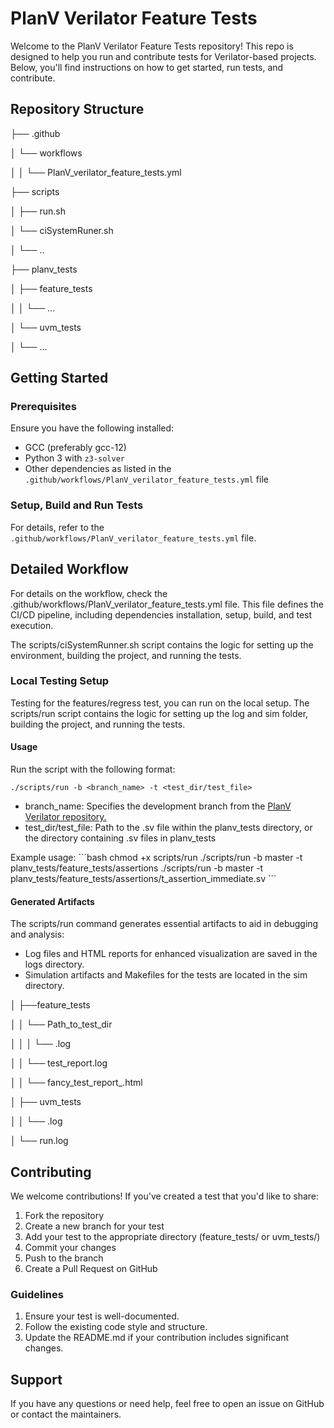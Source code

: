 # PlanV Verilator Feature Tests

Welcome to the PlanV Verilator Feature Tests repository! 
This repo is designed to help you run and contribute tests for Verilator-based projects. Below, you'll find instructions on how to get started, run tests, and contribute.

## Repository Structure

├── .github

│ └── workflows

│ │ └── PlanV_verilator_feature_tests.yml

├── scripts

│ ├── run.sh

│ └── ciSystemRuner.sh

│ └── ..

├── planv_tests

│ ├── feature_tests

│ │ └── ...

│ └── uvm_tests

│ └── ...

## Getting Started

### Prerequisites

Ensure you have the following installed:
- GCC (preferably gcc-12)
- Python 3 with `z3-solver`
- Other dependencies as listed in the `.github/workflows/PlanV_verilator_feature_tests.yml` file

### Setup, Build and Run Tests

For details, refer to the `.github/workflows/PlanV_verilator_feature_tests.yml` file.

## Detailed Workflow
For details on the workflow, check the .github/workflows/PlanV_verilator_feature_tests.yml file. This file defines the CI/CD pipeline, including dependencies installation, setup, build, and test execution.

The scripts/ciSystemRunner.sh script contains the logic for setting up the environment, building the project, and running the tests.

### Local Testing Setup

Testing for the features/regress test, you can run on the local setup. 
The scripts/run script contains the logic for setting up the log and sim folder, building the project, and running the tests.

#### Usage
Run the script with the following format:

`./scripts/run -b <branch_name> -t <test_dir/test_file>`

* branch_name: Specifies the development branch from the [PlanV Verilator repository.](https://github.com/planvtech/verilator.git)
* test_dir/test_file: Path to the .sv file within the planv_tests directory, or the directory containing .sv files in planv_tests

Example usage:
\```bash
chmod +x scripts/run
./scripts/run -b master -t planv_tests/feature_tests/assertions
./scripts/run -b master -t planv_tests/feature_tests/assertions/t_assertion_immediate.sv
\```
#### Generated Artifacts
The scripts/run command generates essential artifacts to aid in debugging and analysis:
* Log files and HTML reports for enhanced visualization are saved in the logs directory.
* Simulation artifacts and Makefiles for the tests are located in the sim directory.

│ ├──feature_tests

│ │ └── Path_to_test_dir

│ │ │   └── <test>.log

│ │ └── test_report.log

│ │ └── fancy_test_report_<branch>.html

│ ├── uvm_tests
  
│ │ └── <test>.log

│ └── run.log



## Contributing
We welcome contributions! If you've created a test that you'd like to share:

1. Fork the repository
2. Create a new branch for your test
3. Add your test to the appropriate directory (feature_tests/ or uvm_tests/)
4. Commit your changes
5. Push to the branch
6. Create a Pull Request on GitHub

### Guidelines
1. Ensure your test is well-documented.
2. Follow the existing code style and structure.
3. Update the README.md if your contribution includes significant changes.

## Support
If you have any questions or need help, feel free to open an issue on GitHub or contact the maintainers.
